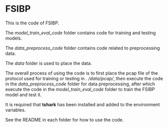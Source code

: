 # FSIBP

This is the code of FSIBP.

The *model_train_eval_code* folder contains code for training and testing models.

The *data_preprocess_code* folder contains code related to preprocessing data.

The *data* folder is used to place the data.

The overall process of using the code is to first place the pcap file of the protocol used for training or testing in *. /data/pcap/*, then execute the code in the *data_preprocess_code* folder for data preprocessing, after which execute the code in the *model_train_eval_code* folder to train the FSIBP model and test it.

It is required that **tshark** has been installed and added to the environment variables.

See the README in each folder for how to use the code.


